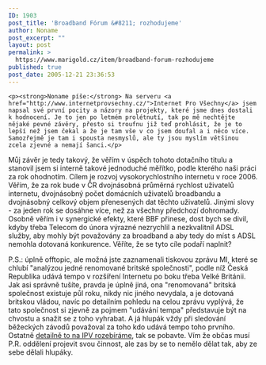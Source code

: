 ```yaml
---
ID: 1903
post_title: 'Broadband Fórum &#8211; rozhodujeme'
author: Noname
post_excerpt: ""
layout: post
permalink: >
  https://www.marigold.cz/item/broadband-forum-rozhodujeme
published: true
post_date: 2005-12-21 23:36:53
---
```

	<p><strong>Noname píše:</strong> Na serveru <a href="http://www.internetprovsechny.cz/">Internet Pro Všechny</a> jsem napsal své první pocity a názory na projekty, které jsme dnes dostali k hodnocení. Je to jen po letmém prolétnutí, tak po mě nechtějte nějaké pevné závěry, přesto si troufnu již teď prohlásit, že je to lepší než jsem čekal a že je tam vše v co jsem doufal a i něco více. Samozřejmě je tam i spousta nesmyslů, ale ty jsou myslím většinou zcela zjevné a nemají šanci.</p>
<p>Můj závěr je tedy takový, že věřím v úspěch tohoto dotačního titulu a stanovil jsem si interně takové jednoduché měřítko, podle kterého naši práci za rok ohodnotím. Cílem je rozvoj vysokorychlostního internetu v roce 2006. Věřím, že za rok bude v ČR dvojnásobná průměrná rychlost uživatelů internetu, dvojnásobný počet domácních uživatelů broadbandu a dvojnásobný celkový objem přenesených dat těchto uživatelů. Jinými slovy - za jeden rok se dosáhne více, než za všechny předchozí dohromady. Osobně věřím i v synergické efekty, které BBF přinese, dost bych se divil, kdyby třeba Telecom do února výrazné nezrychlil a nezkvalitnil ADSL služby, aby mohly být považovány za broadband a aby tedy do míst s ADSL nemohla dotovaná konkurence. Věříte, že se tyto cíle podaří naplnit?</p>
<p>P.S.: úplně offtopic, ale možná jste zaznamenali tiskovou zprávu MI, které se chlubí "analýzou jedné renomované britské společnosti", podle níž Česká Republika udává tempo v rozšíření Internetu po boku třeba Velké Británii. Jak asi správně tušíte, pravda je úplně jiná, ona "renomovaná" britská společnost existuje půl roku, nikdy nic jiného nevydala, a je dotovaná britskou vládou, navíc po detailním pohledu na celou zprávu vyplývá, že tato společnost si zjevně za pojmem "udávání tempa" představuje být na chvostu a snažit se z toho vyhrabat. A já hlupák vždy při sledování běžeckých závodů považoval za toho kdo udává tempo toho prvního. Ostatně <a href="http://www.internetprovsechny.cz/clanek.php?cid=148">detailně to na IPV rozebíráme</a>, tak se pobavte. Vím že občas musí P.R. oddělení projevit svou činnost, ale zas by se to nemělo dělat tak, aby ze sebe dělali hlupáky.</p>